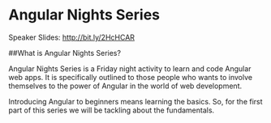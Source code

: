 # Angular Nights Series

Speaker Slides: http://bit.ly/2HcHCAR

##What is Angular Nights Series?

Angular Nights Series is a Friday night activity to learn and code Angular web apps.
It is specifically outlined to those people who wants to involve themselves to the power of Angular 
in the world of web development.


Introducing Angular to beginners means learning the basics.
So, for the first part of this series we will be tackling about the fundamentals.
